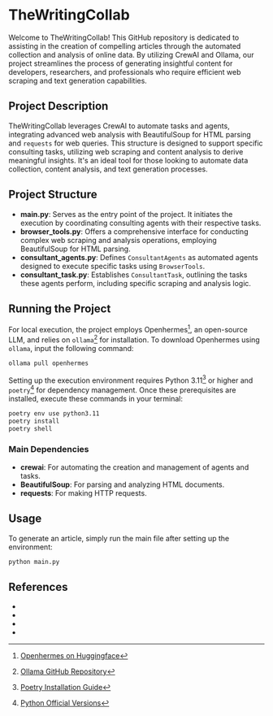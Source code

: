 # TheWritingCollab

Welcome to TheWritingCollab! This GitHub repository is dedicated to assisting in the creation of compelling articles through the automated collection and analysis of online data. By utilizing CrewAI and Ollama, our project streamlines the process of generating insightful content for developers, researchers, and professionals who require efficient web scraping and text generation capabilities.

## Project Description

TheWritingCollab leverages CrewAI to automate tasks and agents, integrating advanced web analysis with BeautifulSoup for HTML parsing and `requests` for web queries. This structure is designed to support specific consulting tasks, utilizing web scraping and content analysis to derive meaningful insights. It's an ideal tool for those looking to automate data collection, content analysis, and text generation processes.

## Project Structure

- **main.py**: Serves as the entry point of the project. It initiates the execution by coordinating consulting agents with their respective tasks.
- **browser_tools.py**: Offers a comprehensive interface for conducting complex web scraping and analysis operations, employing BeautifulSoup for HTML parsing.
- **consultant_agents.py**: Defines `ConsultantAgents` as automated agents designed to execute specific tasks using `BrowserTools`.
- **consultant_task.py**: Establishes `ConsultantTask`, outlining the tasks these agents perform, including specific scraping and analysis logic.

## Running the Project

For local execution, the project employs Openhermes[^1], an open-source LLM, and relies on `ollama`[^2] for installation. To download Openhermes using `ollama`, input the following command:

```bash
ollama pull openhermes
```

Setting up the execution environment requires Python 3.11[^4] or higher and `poetry`[^3] for dependency management. Once these prerequisites are installed, execute these commands in your terminal:

```bash
poetry env use python3.11
poetry install
poetry shell
```

### Main Dependencies

- **crewai**: For automating the creation and management of agents and tasks.
- **BeautifulSoup**: For parsing and analyzing HTML documents.
- **requests**: For making HTTP requests.

## Usage

To generate an article, simply run the main file after setting up the environment:

```bash
python main.py
```

## References

- [^1]: [Openhermes on Huggingface](https://huggingface.co/teknium/OpenHermes-2.5-Mistral-7B)
- [^2]: [Ollama GitHub Repository](https://github.com/ollama/ollama)
- [^4]: [Poetry Installation Guide](https://python-poetry.org/docs/)
- [^3]: [Python Official Versions](https://www.python.org/doc/versions/)
